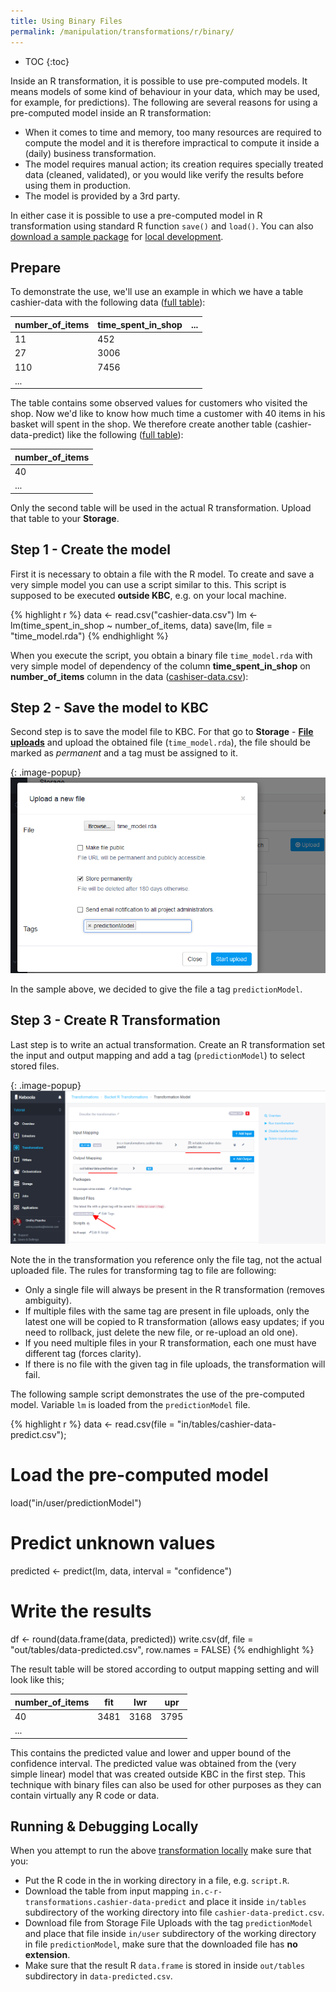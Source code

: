 ```yaml
---
title: Using Binary Files
permalink: /manipulation/transformations/r/binary/
---
```


* TOC
{:toc}

Inside an R transformation, it is possible to use pre-computed models. It means models of some kind of behaviour in your data, which may be used, for example, for predictions). 
The following are several reasons for using a pre-computed model inside an R transformation:

- When it comes to time and memory, too many resources are required to compute the model and it is therefore impractical to compute it inside a (daily) business transformation.
- The model requires manual action; its creation requires specially treated data (cleaned, validated),
or you would like verify the results before using them in production.
- The model is provided by a 3rd party.

In either case it is possible to use a pre-computed model in R transformation using standard R function `save()` and `load()`. 
You can also [download a sample package](/manipulation/transformations/r/data.zip) 
for [local development](/manipulation/transformations/r/#development-tutorial). 

## Prepare
To demonstrate the use, we'll use an example in which we have a table cashier-data with the following data 
([full table](/manipulation/transformations/r/cashier-data.csv)):

| number_of_items  |  time_spent_in_shop   |  ...  |
|------------------|-----------------------|-------|
|  11              |  452                  |       |
|  27              |  3006                 |       |
|  110             |  7456                 |       |
|  ...             |                       |       |
 
The table contains some observed values for customers who visited the shop. Now we'd like to know how much time a 
customer with 40 items in his basket will spent in the shop. We therefore create another table 
(cashier-data-predict) like the following ([full table](/manipulation/transformations/r/cashier-data-predict.csv)):

| number_of_items  |
|------------------|
|  40              |
|  ...             |

Only the second table will be used in the actual R transformation. Upload that table to your **Storage**. 


## Step 1 - Create the model

First it is necessary to obtain a file with the R model. To create and save a very simple model you can 
use a script similar to this. This script is supposed to be executed **outside KBC**, e.g. on your local machine.

{% highlight r %}
data <- read.csv("cashier-data.csv")
lm <- lm(time_spent_in_shop ~ number_of_items, data)
save(lm, file = "time_model.rda")
{% endhighlight %}

When you execute the script, you obtain a binary file `time_model.rda` with very simple model of dependency 
of the column **time_spent_in_shop** on **number_of_items** column in the data 
([cashiser-data.csv](/manipulation/transformations/r/cashier-data.csv)):
 
## Step 2 - Save the model to KBC

Second step is to save the model file to KBC. For that go to **Storage** - 
[**File uploads**](/storage/file-uploads/) and upload the 
obtained file (`time_model.rda`), the file should be marked as *permanent* and a tag must be assigned to it.

{: .image-popup}
![Screenshot - Upload file](/manipulation/transformations/r/file-import.png)

In the sample above, we decided to give the file a tag `predictionModel`.

## Step 3 - Create R Transformation

Last step is to write an actual transformation. Create an R transformation set the input and output mapping 
and add a tag (`predictionModel`) to select stored files.

{: .image-popup}
![Screenshot - Transformation Setup](/manipulation/transformations/r/binary-transformation.png)

Note the in the transformation you reference only the file tag, not the actual uploaded file. 
The rules for transforming tag to file are following: 

- Only a single file will always be present in the R transformation (removes ambiguity).
- If multiple files with the same tag are present in file uploads, only the latest one will be copied to R 
transformation (allows easy updates; if you need to rollback, just delete the new file, or re-upload an old one).
- If you need multiple files in your R transformation, each one must have different tag (forces clarity).
- If there is no file with the given tag in file uploads, the transformation will fail.

The following sample script demonstrates the use of the pre-computed model. Variable
`lm` is loaded from the `predictionModel` file.

{% highlight r %}
data <- read.csv(file = "in/tables/cashier-data-predict.csv");

# Load the pre-computed model
load("in/user/predictionModel")

# Predict unknown values
predicted <- predict(lm, data, interval = "confidence")

# Write the results
df <- round(data.frame(data, predicted))
write.csv(df, file = "out/tables/data-predicted.csv", row.names = FALSE)
{% endhighlight %}

The result table will be stored according to output mapping setting and will look like this;

| number_of_items  |  fit  |  lwr  |  upr  |
|------------------|-------|-------|-------|
|  40              |  3481 |  3168 |  3795 |
|  ...             |       |       |       |

This contains the predicted value and lower and upper bound of the confidence interval. The predicted value was 
obtained from the (very simple linear) model that was created outside KBC in the first step. This technique with 
binary files can also be used for other purposes as they can contain virtually any R code or data.

## Running & Debugging Locally
When you attempt to run the above [transformation locally](/manipulation/transformations/r/#development-tutorial)
make sure that you:

- Put the R code in the in working directory in a file, e.g. `script.R`.
- Download the table from input mapping `in.c-r-transformations.cashier-data-predict` and place it inside `in/tables` 
subdirectory of the working directory into file `cashier-data-predict.csv`.
- Download file from Storage File Uploads with the tag `predictionModel` and place that
file inside `in/user` subdirectory of the working directory in file `predictionModel`, make sure that the
 downloaded file has **no extension**.
- Make sure that the result R `data.frame` is stored in inside `out/tables` subdirectory in `data-predicted.csv`.
